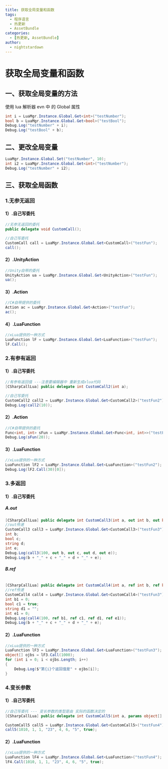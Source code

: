 ```yaml
---
title: 获取全局变量和函数
tags:
  - 程序语言
  - 热更新
  - AssetBundle
categories:
  - [热更新, AssetBundle]
author:
  - nightstardawn
---
```


# 获取全局变量和函数

## 一、获取全局变量的方法

使用 lua 解析器 evn 中 的 Global 属性

```cs
int i = LuaMgr.Instance.Global.Get<int>("testNumber");
bool b = LuaMgr.Instance.Global.Get<bool>("testBool");
Debug.Log("testNumber" + i);
Debug.Log("testBool" + b);
```

## 二、更改全局变量

```cs
LuaMgr.Instance.Global.Set("testNumber", 10);
int i2 = LuaMgr.Instance.Global.Get<int>("testNumber");
Debug.Log("testNumber" + i2);
```

## 三、获取全局函数

### 1.无参无返回

#### 1）.自己写委托

```cs
//无参无返回的委托
public delegate void CustomCall();

//自己写委托
CustomCall call = LuaMgr.Instance.Global.Get<CustomCall>("testFun");
call();
```

#### 2）.UnityAction

```cs
//Unity自带的委托
UnityAction ua = LuaMgr.Instance.Global.Get<UnityAction>("testFun");
ua();
```

#### 3）.Action

```cs
//C#自带提供的委托
Action ac = LuaMgr.Instance.Global.Get<Action>("testFun");
ac();
```

#### 4）.LuaFunction

```cs
//xLua提供的一种方式
LuaFunction lF = LuaMgr.Instance.Global.Get<LuaFunction>("testFun");
lF.Call();
```

### 2.有参有返回

#### 1）.自己写委托

```cs
//有参有返回值 ---注意要编辑器中 重新生成xlua代码
[CSharpCallLua] public delegate int CustomCall2(int a);

//自己写委托
CustomCall2 call2 = LuaMgr.Instance.Global.Get<CustomCall2>("testFun2");
Debug.Log(call2(10));
```

#### 2）.Action

```cs
//C#自带提供的委托
Func<int, int> sFun = LuaMgr.Instance.Global.Get<Func<int, int>>("testFun2");
Debug.Log(sFun(20));
```

#### 3）.LuaFunction

```cs
//xLua提供的一种方式
LuaFunction lF2 = LuaMgr.Instance.Global.Get<LuaFunction>("testFun2");
Debug.Log(lF2.Call(30)[0]);
```

### 3.多返回

#### 1）.自己写委托

##### A.out

```cs
[CSharpCallLua] public delegate int CustomCall3(int a, out int b, out bool c, out string d, out int e);
//out传递
CustomCall3 call3 = LuaMgr.Instance.Global.Get<CustomCall3>("testFun3");
int b;
bool c;
string d;
int e;
Debug.Log(call3(100, out b, out c, out d, out e));
Debug.Log(b + "_" + c + "_" + d + "_" + e);
```

##### B.ref

```cs

[CSharpCallLua] public delegate int CustomCall4(int a, ref int b, ref bool c, ref string d, ref int e);
//ref传递
CustomCall4 call4 = LuaMgr.Instance.Global.Get<CustomCall4>("testFun3");
int b1 = 0;
bool c1 = true;
string d1 = "";
int e1 = 0;
Debug.Log(call4(100, ref b1, ref c1, ref d1, ref e1));
Debug.Log(b + "_" + c + "_" + d + "_" + e);
```

#### 2）.LuaFunction

```cs
//xLua提供的一种方式
LuaFunction lF3 = LuaMgr.Instance.Global.Get<LuaFunction>("testFun3");
object[] ojbs = lF3.Call(1000);
for (int i = 0; i < ojbs.Length; i++)
{
    Debug.Log($"第{i}个返回值是" + ojbs[i]);
}

```

### 4.变长参数

#### 1）.自己写委托

```cs
//自己写委托 --- 变长参数的类型是由 实际的函数决定的
[CSharpCallLua] public delegate int CustomCall5(int a, params object[] args);

CustomCall5 call5 = LuaMgr.Instance.Global.Get<CustomCall5>("testFun4");
call5(1010, 1, 1, "23", 4, 6, "5", true);
```

#### 2）.LuaFunction

```cs
//xLua提供的一种方式
LuaFunction lF4 = LuaMgr.Instance.Global.Get<LuaFunction>("testFun4");
lF4.Call(1010, 1, 1, "23", 4, 6, "5", true);
```
